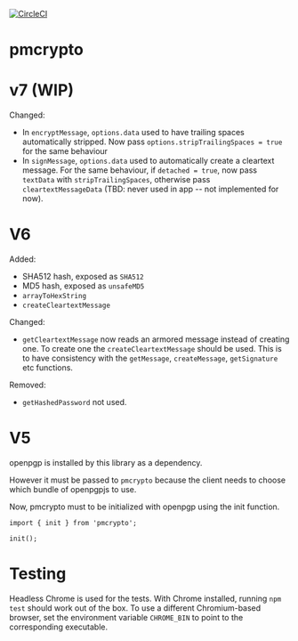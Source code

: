 [![CircleCI](https://circleci.com/gh/ProtonMail/pmcrypto.svg?style=svg)](https://circleci.com/gh/ProtonMail/pmcrypto)


# pmcrypto

# v7 (WIP)
Changed:

* In `encryptMessage`, `options.data` used to have trailing spaces automatically stripped. Now pass `options.stripTrailingSpaces = true` for the same behaviour
* In `signMessage`, `options.data` used to automatically create a cleartext message. For the same behaviour, if `detached = true`, now pass `textData` with `stripTrailingSpaces`, otherwise pass `cleartextMessageData` (TBD: never used in app -- not implemented for now).

# V6
Added:

* SHA512 hash, exposed as `SHA512`
* MD5 hash, exposed as `unsafeMD5`
* `arrayToHexString`
* `createCleartextMessage`

Changed:

* `getCleartextMessage` now reads an armored message instead of creating one. To create one the `createCleartextMessage` should be used. This is to have consistency with the `getMessage`, `createMessage`, `getSignature` etc functions.

Removed:

* `getHashedPassword` not used.

# V5
openpgp is installed by this library as a dependency. 

However it must be passed to `pmcrypto` because the client needs to choose which bundle of openpgpjs to use.

Now, pmcrypto must to be initialized with openpgp using the init function.

```
import { init } from 'pmcrypto';

init();
```

# Testing
Headless Chrome is used for the tests.
With Chrome installed, running `npm test` should work out of the box.
To use a different Chromium-based browser, set the environment variable `CHROME_BIN` to point to the corresponding executable.


